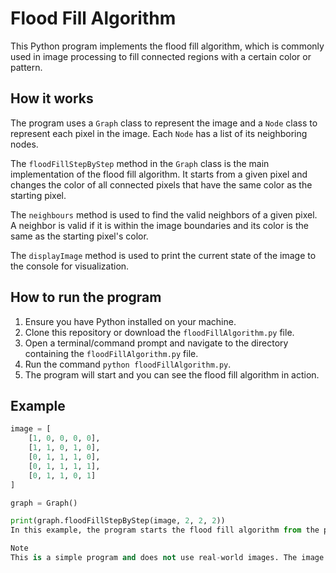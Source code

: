 # Flood Fill Algorithm

This Python program implements the flood fill algorithm, which is commonly used in image processing to fill connected regions with a certain color or pattern.

## How it works

The program uses a `Graph` class to represent the image and a `Node` class to represent each pixel in the image. Each `Node` has a list of its neighboring nodes.

The `floodFillStepByStep` method in the `Graph` class is the main implementation of the flood fill algorithm. It starts from a given pixel and changes the color of all connected pixels that have the same color as the starting pixel.

The `neighbours` method is used to find the valid neighbors of a given pixel. A neighbor is valid if it is within the image boundaries and its color is the same as the starting pixel's color.

The `displayImage` method is used to print the current state of the image to the console for visualization.

## How to run the program

1. Ensure you have Python installed on your machine.
2. Clone this repository or download the `floodFillAlgorithm.py` file.
3. Open a terminal/command prompt and navigate to the directory containing the `floodFillAlgorithm.py` file.
4. Run the command `python floodFillAlgorithm.py`.
5. The program will start and you can see the flood fill algorithm in action.

## Example

```python
image = [
    [1, 0, 0, 0, 0],
    [1, 1, 0, 1, 0],
    [0, 1, 1, 1, 0],
    [0, 1, 1, 1, 1],
    [0, 1, 1, 0, 1]
]

graph = Graph()

print(graph.floodFillStepByStep(image, 2, 2, 2))
In this example, the program starts the flood fill algorithm from the pixel at position (2, 2) and changes all connected pixels with the same color to the color 2.

Note
This is a simple program and does not use real-world images. The image is represented as a 2D array of numbers, where each number represents a pixel color. The flood fill algorithm is demonstrated step by step, with a 1-second pause between each step for visualization.

```
